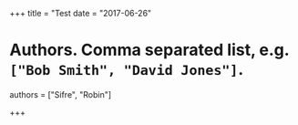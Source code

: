 +++
title = "Test
date = "2017-06-26"

# Authors. Comma separated list, e.g. `["Bob Smith", "David Jones"]`.
authors = ["Sifre", "Robin"]


+++

<table class="image">
